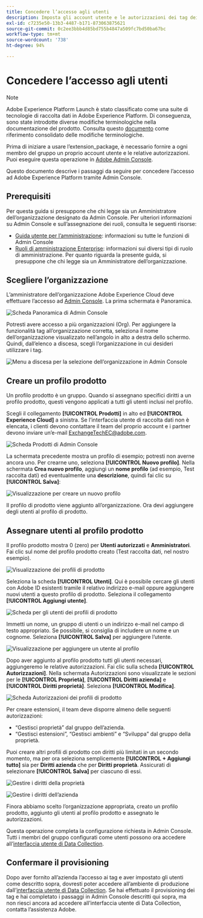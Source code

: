 ```yaml
---
title: Concedere l’accesso agli utenti
description: Imposta gli account utente e le autorizzazioni dei tag dei membri del tuo team in Adobe Experience Platform.
exl-id: c7235e50-13b3-4487-b171-873063875621
source-git-commit: 0c2ee3bbb4d85bd755b4847a509fc7bd50ba67bc
workflow-type: tm+mt
source-wordcount: '738'
ht-degree: 94%

---
```


# Concedere l’accesso agli utenti

>[!NOTE]
>
>Adobe Experience Platform Launch è stato classificato come una suite di tecnologie di raccolta dati in Adobe Experience Platform. Di conseguenza, sono state introdotte diverse modifiche terminologiche nella documentazione del prodotto. Consulta questo [documento](../../term-updates.md) come riferimento consolidato delle modifiche terminologiche.

Prima di iniziare a usare l’extension_package, è necessario fornire a ogni membro del gruppo un proprio account utente e le relative autorizzazioni. Puoi eseguire questa operazione in [Adobe Admin Console](https://adminconsole.adobe.com/).

Questo documento descrive i passaggi da seguire per concedere l’accesso ad Adobe Experience Platform tramite Admin Console.

## Prerequisiti 

Per questa guida si presuppone che chi legge sia un Amministratore dell’organizzazione designato da Admin Console. Per ulteriori informazioni su Admin Console e sull’assegnazione dei ruoli, consulta le seguenti risorse:

* [Guida utente per l’amministrazione](https://helpx.adobe.com/it/enterprise/administering/user-guide.html?topic=/enterprise/administering/morehelp/introduction.ug.js): informazioni su tutte le funzioni di Admin Console
* [Ruoli di amministrazione Enterprise](https://helpx.adobe.com/it/enterprise/using/admin-roles.html): informazioni sui diversi tipi di ruolo di amministrazione. Per quanto riguarda la presente guida, si presuppone che chi legge sia un Amministratore dell’organizzazione.

## Scegliere l’organizzazione

L’amministratore dell’organizzazione Adobe Experience Cloud deve effettuare l’accesso ad [Admin Console](https://adminconsole.adobe.com/). La prima schermata è Panoramica.

![Scheda Panoramica di Admin Console](../images/getting-started/admin-console-overview.png)

Potresti avere accesso a più organizzazioni (Org). Per aggiungere la funzionalità tag all’organizzazione corretta, seleziona il nome dell’organizzazione visualizzato nell’angolo in alto a destra dello schermo. Quindi, dall’elenco a discesa, scegli l’organizzazione in cui desideri utilizzare i tag.

![Menu a discesa per la selezione dell’organizzazione in Admin Console](../images/getting-started/admin-console-choose-org.png)

## Creare un profilo prodotto

Un profilo prodotto è un gruppo. Quando si assegnano specifici diritti a un profilo prodotto, questi vengono applicati a tutti gli utenti inclusi nel profilo.

Scegli il collegamento **[!UICONTROL Prodotti]** in alto ed **[!UICONTROL Experience Cloud]** a sinistra. Se l’interfaccia utente di raccolta dati non è elencata, i clienti devono contattare il team del proprio account e i partner devono inviare un’e-mail <ExchangeTechEC@adobe.com>.

![Scheda Prodotti di Admin Console](../images/getting-started/admin-console-products-launch.png)

La schermata precedente mostra un profilo di esempio; potresti non averne ancora uno. Per crearne uno, seleziona **[!UICONTROL Nuovo profilo]**. Nella schermata **Crea nuovo profilo**, aggiungi un **nome profilo** (ad esempio, Test raccolta dati) ed eventualmente una **descrizione**, quindi fai clic su **[!UICONTROL Salva]**:

![Visualizzazione per creare un nuovo profilo](../images/getting-started/admin-console-create-a-new-profile.png)

Il profilo di prodotto viene aggiunto all’organizzazione. Ora devi aggiungere degli utenti al profilo di prodotto.

## Assegnare utenti al profilo prodotto

Il profilo prodotto mostra 0 (zero) per **Utenti autorizzati** e **Amministratori**. Fai clic sul nome del profilo prodotto creato (Test raccolta dati, nel nostro esempio).

![Visualizzazione dei profili di prodotto](../images/getting-started/admin-console-profiles-add-user.png)

Seleziona la scheda **[!UICONTROL Utenti]**. Qui è possibile cercare gli utenti con Adobe ID esistenti tramile il relativo indirizzo e-mail oppure aggiungere nuovi utenti a questo profilo di prodotto. Seleziona il collegamento **[!UICONTROL Aggiungi utente]**.

![Scheda per gli utenti dei profili di prodotto](../images/getting-started/admin-console-add-launch-user.png)

Immetti un nome, un gruppo di utenti o un indirizzo e-mail nel campo di testo appropriato. Se possibile, si consiglia di includere un nome e un cognome. Seleziona **[!UICONTROL Salva]** per aggiungere l’utente.

![Visualizzazione per aggiungere un utente al profilo](../images/getting-started/admin-console-add-user.png)

Dopo aver aggiunto al profilo prodotto tutti gli utenti necessari, aggiungeremo le relative autorizzazioni. Fai clic sulla scheda **[!UICONTROL Autorizzazioni]**. Nella schermata Autorizzazioni sono visualizzate le sezioni per le **[!UICONTROL Proprietà]**, **[!UICONTROL Diritti azienda]** e **[!UICONTROL Diritti proprietà]**. Seleziona **[!UICONTROL Modifica]**.

![Scheda Autorizzazioni dei profili di prodotto](../images/getting-started/admin-console-profile-permissions.png)

Per creare estensioni, il team deve disporre almeno delle seguenti autorizzazioni:

* “Gestisci proprietà” dal gruppo dell’azienda.
* “Gestisci estensioni”, “Gestisci ambienti” e “Sviluppa” dal gruppo della proprietà.

Puoi creare altri profili di prodotto con diritti più limitati in un secondo momento, ma per ora seleziona semplicemente **[!UICONTROL + Aggiungi tutto]** sia per **Diritti azienda** che per **Diritti proprietà**. Assicurati di selezionare **[!UICONTROL Salva]** per ciascuno di essi.

![Gestire i diritti della proprietà](../images/getting-started/admin-console-add-all-property-rights.png)

![Gestire i diritti dell’azienda](../images/getting-started/admin-console-add-all-company-rights.png)

Finora abbiamo scelto l’organizzazione appropriata, creato un profilo prodotto, aggiunto gli utenti al profilo prodotto e assegnato le autorizzazioni.

Questa operazione completa la configurazione richiesta in Admin Console. Tutti i membri del gruppo configurati come utenti possono ora accedere all’[interfaccia utente di Data Collection](https://launch.adobe.com/).

## Confermare il provisioning

Dopo aver fornito all’azienda l’accesso ai tag e aver impostato gli utenti come descritto sopra, dovresti poter accedere all’ambiente di produzione dall’[interfaccia utente di Data Collection](https://launch.adobe.com/). Se hai effettuato il provisioning dei tag e hai completato i passaggi in Admin Console descritti qui sopra, ma non riesci ancora ad accedere all’interfaccia utente di Data Collection, contatta l’assistenza Adobe.
